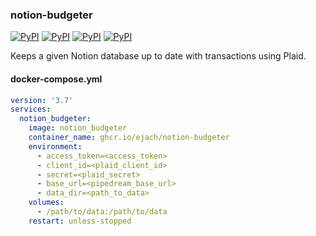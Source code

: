 ### notion-budgeter
[![PyPI](https://img.shields.io/pypi/v/plaid-python?logo=python&label=plaid-python&style=flat-square&color=FFD43B)](https://pypi.org/project/plaid-python/)
[![PyPI](https://img.shields.io/pypi/v/schedule?logo=python&label=schedule&style=flat-square&color=FFD43B)](https://pypi.org/project/schedule/)
[![PyPI](https://img.shields.io/pypi/v/SQLAlchemy?logo=python&label=SQLAlchemy&style=flat-square&color=FFD43B)](https://pypi.org/project/SQLAlchemy/)
[![PyPI](https://img.shields.io/pypi/v/requests?logo=python&label=requests&style=flat-square&color=FFD43B)](https://pypi.org/project/requests/)

Keeps a given Notion database up to date with transactions using Plaid.

#### docker-compose.yml
```yml
version: '3.7'
services:
  notion_budgeter:
    image: notion_budgeter
    container_name: ghcr.io/ejach/notion-budgeter
    environment:
      - access_token=<access_token>
      - client_id=<plaid_client_id>
      - secret=<plaid_secret>
      - base_url=<pipedream_base_url>
      - data_dir=<path_to_data>
    volumes:
      - /path/to/data:/path/to/data
    restart: unless-stopped
```
